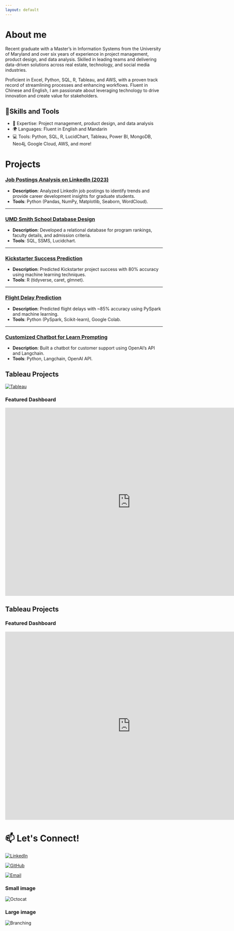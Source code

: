 ```yaml
---
layout: default
---
```


# About me

Recent graduate with a Master’s in Information Systems from the University of Maryland and over six years of experience in project management, product design, and data analysis. Skilled in leading teams and delivering data-driven solutions across real estate, technology, and social media industries.

Proficient in Excel, Python, SQL, R, Tableau, and AWS, with a proven track record of streamlining processes and enhancing workflows. Fluent in Chinese and English, I am passionate about leveraging technology to drive innovation and create value for stakeholders.

## 🚀Skills and Tools
> 
- 🌟 Expertise: Project management, product design, and data analysis
- 🌍 Languages: Fluent in English and Mandarin
- 💻 Tools: Python, SQL, R, LucidChart, Tableau, Power BI, MongoDB, Neo4j, Google Cloud, AWS, and more!
>

# Projects

### [Job Postings Analysis on LinkedIn (2023)](https://github.com/username/linkedin-job-analysis)
- **Description**: Analyzed LinkedIn job postings to identify trends and provide career development insights for graduate students.
- **Tools**: Python (Pandas, NumPy, Matplotlib, Seaborn, WordCloud).

---

### [UMD Smith School Database Design](https://github.com/username/umd-database-design)
- **Description**: Developed a relational database for program rankings, faculty details, and admission criteria.
- **Tools**: SQL, SSMS, Lucidchart.

---

### [Kickstarter Success Prediction](https://github.com/username/kickstarter-prediction)
- **Description**: Predicted Kickstarter project success with 80% accuracy using machine learning techniques.
- **Tools**: R (tidyverse, caret, glmnet).

---

### [Flight Delay Prediction](https://github.com/username/flight-delay-prediction)
- **Description**: Predicted flight delays with ~85% accuracy using PySpark and machine learning.
- **Tools**: Python (PySpark, Scikit-learn), Google Colab.

---

### [Customized Chatbot for Learn Prompting](https://github.com/username/learn-prompting-chatbot)
- **Description**: Built a chatbot for customer support using OpenAI’s API and Langchain.
- **Tools**: Python, Langchain, OpenAI API.

## Tableau Projects

[![Tableau](https://img.shields.io/badge/Tableau-Portfolio-orange?logo=tableau)](https://public.tableau.com/profile/jessica.xu4377)

### Featured Dashboard
<iframe 
    src="https://public.tableau.com/shared/QDCCR34G7?:display_count=n&:origin=viz_share_link" 
    width="800" 
    height="600" 
    frameborder="0">
</iframe>

## Tableau Projects

### Featured Dashboard
<iframe src="https://public.tableau.com/shared/QDCCR34G7?:display_count=n&:origin=viz_share_link" width="800" height="600" frameborder="0"></iframe>


# 📫 Let's Connect!

[![LinkedIn](https://img.shields.io/badge/LinkedIn-Profile-blue?logo=linkedin)](https://linkedin.com/in/ningjessicaxu/)

[![GitHub](https://img.shields.io/badge/GitHub-Profile-black?logo=github)](https://github.com/supervicky88)

[![Email](https://img.shields.io/badge/Email-Contact-red?logo=gmail)](mailto:jessicaxu2019@gmail.com)

### Small image

![Octocat](https://github.githubassets.com/images/icons/emoji/octocat.png)

### Large image

![Branching](https://guides.github.com/activities/hello-world/branching.png)
